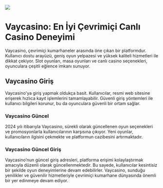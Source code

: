 <a href=""><img src="https://camo.githubusercontent.com/c758b4fc26fe522a10f52f600f6d78175d88830a972aff407cae76c41301e816/68747470733a2f2f692e6962622e636f2f485851536d4c4d2f766179636173696e6f2d6769726973732e6a7067"></a>

# Vaycasino: En İyi Çevrimiçi Canlı Casino Deneyimi
Vaycasino, çevrimiçi kumarhaneler arasında öne çıkan bir platformdur. Kullanıcı dostu arayüzü, geniş oyun yelpazesi ve yüksek kaliteli hizmetleri ile dikkat çekiyor. Slot oyunları, masa oyunları ve canlı casino seçenekleri, oyunculara çeşitli eğlence imkanı sunuyor.

## Vaycasino Giriş
Vaycasino'ya giriş yapmak oldukça basit. Kullanıcılar, resmi web sitesine erişerek hızlıca kayıt işlemlerini tamamlayabilir. Güvenli giriş yöntemleri ile kullanıcı bilgileri korunur, bu da oyunculara güvenli bir ortam sağlar.

### Vaycasino Güncel
2024 yılı itibarıyla Vaycasino, sürekli olarak güncellenen oyun seçenekleri ve promosyonlarla kullanıcılarının karşısına çıkıyor. Yeni oyunlar, kullanıcıların ilgisini çekmekte ve platformun cazibesini artırmaktadır.

### Vaycasino Güncel Giriş
Vaycasino’nun güncel giriş adresleri, platforma erişimi kolaylaştırmak amacıyla düzenli olarak güncellenmektedir. Bu sayede, kullanıcılar kesintisiz bir şekilde oyun deneyimlerine devam edebilirler. Vaycasino, sunduğu yenilikler ve güvenilir hizmetleriyle çevrimiçi kumarhane dünyasında önemli bir yer edinmeye devam ediyor.
